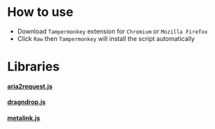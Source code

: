 # How to use

- Download `Tampermonkey` extension for `Chromium` or `Mozilla Firefox`
- Click `Raw` then `Tampermonkey` will install the script automatically

# Libraries

#### [aria2request.js](libs/aria2request.md)
#### [dragndrop.js](libs/dragndrop.md)
#### [metalink.js](libs/metalink4.md)

